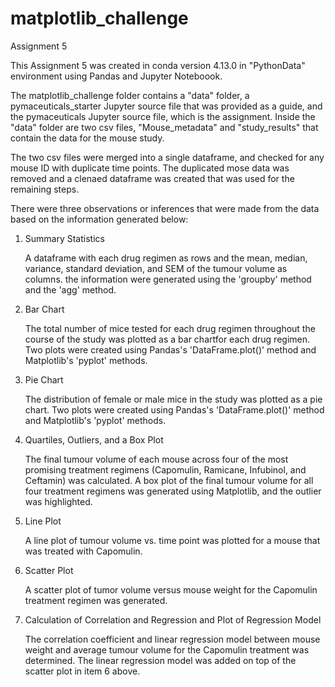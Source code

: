 # matplotlib_challenge
Assignment 5

This Assignment 5 was created in conda version 4.13.0 in "PythonData" environment using Pandas and Jupyter Noteboook.

The matplotlib_challenge folder contains a "data" folder, a pymaceuticals_starter Jupyter source file that was provided as a guide, and the pymaceuticals Jupyter source file, which is the assignment. Inside the "data" folder are two csv files, "Mouse_metadata" and "study_results" that contain the data for the mouse study.

The two csv files were merged into a single dataframe, and checked for any mouse ID with duplicate time points. The duplicated mose data was removed and a clenaed dataframe was created that was used for the remaining steps.

There were three observations or inferences that were made from the data based on the information generated below:

1. Summary Statistics

	A dataframe with each drug regimen as rows and the  mean, median, variance, standard deviation, and SEM of the tumour volume as columns.
	the information were generated using the  'groupby' method and the 'agg' method.

2. Bar Chart

	The total number of mice tested for each drug regimen throughout the course of the study was plotted as a bar chartfor each drug regimen. 
	Two plots were created using Pandas's 'DataFrame.plot()' method and Matplotlib's 'pyplot' methods.

3. Pie Chart

	The distribution of female or male mice in the study was plotted as a pie chart.
	Two plots were created using Pandas's 'DataFrame.plot()' method and Matplotlib's 'pyplot' methods.

4. Quartiles, Outliers, and a Box Plot

	The final tumour volume of each mouse across four of the most promising treatment regimens (Capomulin, Ramicane, Infubinol, and Ceftamin) was calculated.
	A box plot of the final tumour volume for all four treatment regimens was generated using Matplotlib, and the outlier was highlighted.

5. Line Plot

	A line plot of tumour volume vs. time point was plotted for a mouse that was treated with Capomulin.

6. Scatter Plot

	A scatter plot of tumor volume versus mouse weight for the Capomulin treatment regimen was generated.

7. Calculation of Correlation and Regression and Plot of Regression Model

	The correlation coefficient and linear regression model between mouse weight and average tumour volume for the Capomulin treatment was determined.
	The linear regression model was added on top of the scatter plot in item 6 above.

